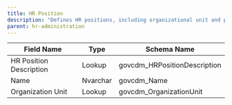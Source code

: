 ```yaml
---
title: HR Position
description: "Defines HR positions, including organizational unit and position description."
parent: hr-administration
---
```


| Field Name              | Type     | Schema Name                |
|-------------------------|----------|---------------------------|
| HR Position Description | Lookup   | govcdm_HRPositionDescription|
| Name                    | Nvarchar | govcdm_Name               |
| Organization Unit       | Lookup   | govcdm_OrganizationUnit   |
